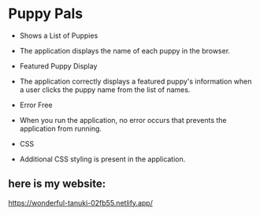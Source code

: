 # Puppy Pals

* Shows a List of Puppies</br>
* The application displays the name of each puppy in the browser.</br>

* Featured Puppy Display</br>
* The application correctly displays a featured puppy's information when a user clicks the puppy name from the list of names.</br>

* Error Free</br>
* When you run the application, no error occurs that prevents the application from running.</br>

* CSS</br>
* Additional CSS styling is present in the application.</br>

## here is my website:

https://wonderful-tanuki-02fb55.netlify.app/ 